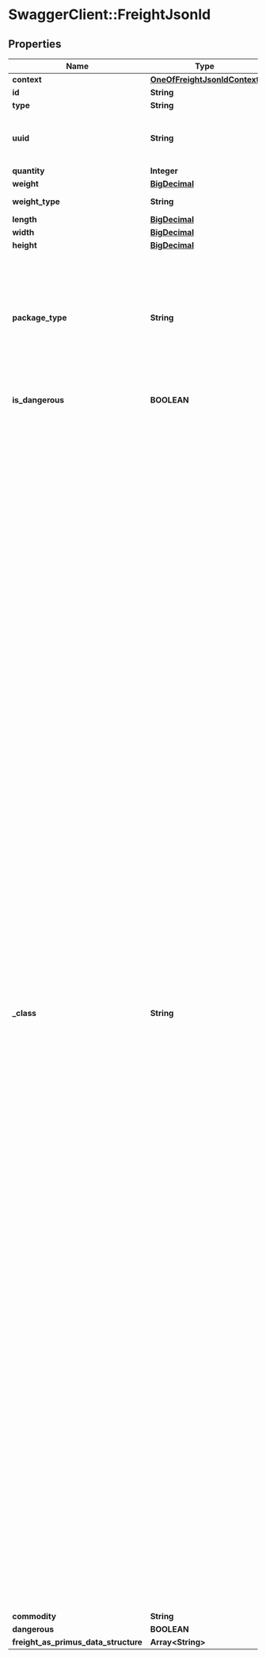 # SwaggerClient::FreightJsonld

## Properties
Name | Type | Description | Notes
------------ | ------------- | ------------- | -------------
**context** | [**OneOfFreightJsonldContext**](OneOfFreightJsonldContext.md) |  | [optional] 
**id** | **String** |  | [optional] 
**type** | **String** |  | [optional] 
**uuid** | **String** | Unique id is assigned to each freight info. This is readable only | [optional] 
**quantity** | **Integer** |  | 
**weight** | [**BigDecimal**](BigDecimal.md) |  | 
**weight_type** | **String** |  | [default to &#x27;each&#x27;]
**length** | [**BigDecimal**](BigDecimal.md) |  | 
**width** | [**BigDecimal**](BigDecimal.md) |  | 
**height** | [**BigDecimal**](BigDecimal.md) |  | 
**package_type** | **String** |           PLT (Pallet),          CTN (Carton),          CRT (Crate),          DRM (Drum),          CON (Container),          BOX (Box),          BDL (Bundle),          ENV (Envelope),          CYL (Cylinder,          TOT (Totes),          CAS (Case),          OTH (Other)       | [optional] 
**is_dangerous** | **BOOLEAN** | Is this a hazardous shipment? | 
**_class** | **String** |           Note: Normally the class is auto-assigned by the rating system.           Class 50 – Clean Freight - Over 50 lbs,          Class 55 - Bricks, cement, mortar, hardwood flooring, cloths or rags, magazines, copy paper,          Class 60 - Car accessories &amp; car parts, steel cables, used tires, stone blocks, glass, moldings,          Class 65 - Car parts &amp; accessories, bottled beverages, books in boxes, conveyors, chocolate in boxes, electric cords, tile,          Class 70 - Newspapers, wooden pencils, machinery, caskets, un-assembled furniture, food items, automobile engine,          Class 77.5 - Tires, bathroom fixtures, garments, shirts/pants, snowplows,          Class 85 - Crated machinery, transmissions, clutches, doors, CDs/DVDs, motorcycle engine,          Class 92.5 - Computers, monitors, refrigerators and freezers, gas-powered generators, cabinets, kiosk or ATMs,          Class 100 - Vacuum, boat &amp; car covers, canvas, wine cases, caskets,          CLass 110 - Cabinets, framed paintings &amp; artwork, table saw, metalworking,          Class 125 - Small household appliances, pictures/posters in boxes, exhibit booths, vending machines,          Class 150 - ATV, jet skis, motorcycles, assembled wooden furniture, work stations,          Class 175 - Clothing, couches, stuffed furniture, metal cabinets,          Class 200 - TVs, aircraft parts, aluminum table, packaged mattresses, snowmobiles,          Class 250 - Bamboo furniture, engine hoods, mattresses and box springs, un-assembled couch, plasma TV,          Class 300 - Wood cabinets, tables, chairs, model boats, kayaks/canoes, chassis,          Class 400 - Deer antlers,          Class 500 - Bags of gold dust, ping pong balls       | [optional] 
**commodity** | **String** |  | [optional] 
**dangerous** | **BOOLEAN** |  | [optional] 
**freight_as_primus_data_structure** | **Array&lt;String&gt;** |  | [optional] 

